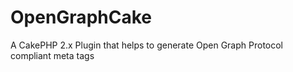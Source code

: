 OpenGraphCake
=============

A CakePHP 2.x Plugin that helps to generate Open Graph Protocol compliant meta tags
